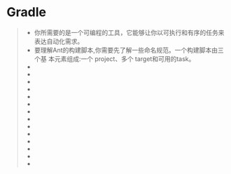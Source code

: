 # Gradle

> * 你所需要的是一个可编程的工具，它能够让你以可执行和有序的任务来表达自动化需求。
> * 要理解Ant的构建脚本,你需要先了解一些命名规范。一个构建脚本由三个基 本元素组成:一个 project、多个 target和可用的task。
> *
> *
> *
> *
> *
> *
> *
> *
> *
> *
> *
> *
> *
> *



